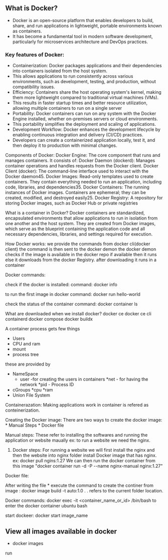 ## What is Docker?
* Docker is an open-source platform that enables developers to build, share, and run applications in lightweight, portable environments known as containers.
* It has become a fundamental tool in modern software development, particularly for microservices architecture and DevOps practices.

### Key features of Docker:
* Containerization: Docker packages applications and their dependencies into containers isolated from the host system.
* This allows applications to run consistently across various environments, such as development, testing, and production, without compatibility issues.
* Efficiency: Containers share the host operating system's kernel, making them more lightweight compared to traditional virtual machines (VMs). 
* This results in faster startup times and better resource utilization, allowing multiple containers to run on a single server
* Portability: Docker containers can run on any system with the Docker Engine installed, whether on-premises servers or cloud environments. 
* This portability simplifies the deployment and scaling of applications.
* Development Workflow: Docker enhances the development lifecycle by enabling continuous integration and delivery (CI/CD) practices. 
* Developers can create a containerized application locally, test it, and then deploy it to production with minimal changes.

Components of Docker:
	Docker Engine: The core component that runs and manages containers. It consists of:
		Docker Daemon (dockerd): Manages container operations and handles requests from the Docker client.
		Docker Client (docker): The command-line interface used to interact with the Docker daemon45.
	Docker Images: Read-only templates used to create containers. 
		They contain everything needed to run an application, including code, libraries, and dependencies35.
	Docker Containers: The running instances of Docker images. 
		Containers are ephemeral; they can be created, modified, and destroyed easily25.
	Docker Registry: A repository for storing Docker images, such as Docker Hub or private registries

What is a container in Docker?
	Docker containers are standardized, encapsulated environments that allow applications to run in isolation from one another and the host system.
	They are created from Docker images, which serve as the blueprint containing the application code and all necessary dependencies, libraries, and settings required for execution.	

How Docker works:
	we provide the commands from docker cli(docker client)
	the command is then sent to the docker demon
	the docker demon checks if the image is available in the docker repo
	if available then it runs else it downloads from the docker Registry.
	after downloading it runs in a container


Docker commands:

check if the docker is installed:
command: docker info 

to run the first image in docker
command: docker run hello-world

check the status of the container
command: docker container ls


What are downloaded when we install docker?
docker ce
docker ce cli
containerd
docker compose
docker buildx

A container process gets few things
* Users
* CPU and ram
* mount
* process tree

these are provided by 
* NameSpace
	* user -for creating the users in containers
	*net - for having the network 
	*pid - Process ID
* cGroups
	*cpu
	*ram
* Union File System

Containerazation:
Making applications work in container is refered as conteinerization.


Creating the Docker image:
There are two ways to create the docker image:
	* Manual Steps
	* Docker file

Manual steps:
	These refer to installing the softwares and running the application or website maually
	ex: to run a website we need the nginx.
	
1) Docker steps:
	For running a website we will first install the nginx and then the website into nginx folder
	install Docker image that has nginx.
		ex: docker pull ngins:1.27
		We can then run the docker container from this image
		"docker container run -d -P --name nginx-manual nginx:1.27"
		
Docker file:


After writing the file
	* execute the command to create the continer from image
		: docker image build -t auto:1.0 .
		. refers to the current folder location.






Docker commands:
docker exec -it <container_name_or_id> /bin/bash      to enter the docker container ubuntu bash

start dockeer:
docker start image_name

## View all images available in docker
* docker images

run 

